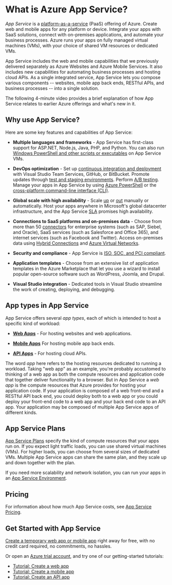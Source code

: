 <properties 
	pageTitle="Azure App Service for web apps and mobile apps | Azure" 
	description="Learn how Azure App Service helps you develop, deploy, and manage web and mobile apps." 
	keywords="app service, azure app service, app service cost, scale, scalable, app deployment, azure app deployment, paas, platform-as-a-service"
	services="app-service" 
	documentationCenter="" 
	authors="omarkmsft" 
	manager="dwrede" 
	editor="jimbe"/>

<tags 
	ms.service="app-service" 
	ms.workload="na" 
	ms.tgt_pltfrm="na" 
	ms.devlang="na" 
	ms.topic="get-started-article" 
	ms.date="05/25/2016" 
	wacn.date="" 
	ms.author="omark"/>

# What is Azure App Service?

*App Service* is a [platform-as-a-service](https://en.wikipedia.org/wiki/Platform_as_a_service) (PaaS) offering of Azure. Create web and mobile apps for any platform or device. Integrate your apps with SaaS solutions, connect with on-premises applications, and automate your business processes. Azure runs your apps on fully managed virtual machines (VMs), with your choice of shared VM resources or dedicated VMs. 

App Service includes the web and mobile capabilities that we previously delivered separately as Azure Websites and Azure Mobile Services.  It also includes new capabilities for automating business processes and hosting cloud APIs. As a single integrated service, App Service lets you compose various components -- websites, mobile app back ends, RESTful APIs, and business processes -- into a single solution.

The following 4-minute video provides a brief explanation of how App Service relates to earlier Azure offerings and what's new in it.

## Why use App Service?

Here are some key features and capabilities of App Service: 

- **Multiple languages and frameworks** - App Service has first-class support for ASP.NET, Node.js, Java, PHP, and Python. You can also run [Windows PowerShell and other scripts or executables](/documentation/articles/web-sites-create-web-jobs/) on App Service VMs.

- **DevOps optimization** - Set up [continuous integration and deployment](/documentation/articles/app-service-continuous-deployment/) with Visual Studio Team Services, GitHub, or BitBucket. Promote updates through [test and staging environments](/documentation/articles/web-sites-staged-publishing/). Perform [A/B testing](/documentation/articles/app-service-web-test-in-production-get-start/). Manage your apps in App Service by using [Azure PowerShell](/documentation/articles/powershell-install-configure/) or the [cross-platform command-line interface (CLI)](/documentation/articles/xplat-cli-install/).
 
- **Global scale with high availability** - Scale [up](/documentation/articles/web-sites-scale/) or [out](/documentation/articles/insights-how-to-scale/) manually or automatically. Host your apps anywhere in Microsoft's global datacenter infrastructure, and the App Service [SLA](/support/sla/app-service/) promises high availability.

- **Connections to SaaS platforms and on-premises data** - Choose from more than 50 [connectors](/documentation/articles/apis-list/) for enterprise systems (such as SAP, Siebel, and Oracle), SaaS services (such as Salesforce and Office 365), and internet services (such as Facebook and Twitter). Access on-premises data using [Hybrid Connections](/documentation/articles/integration-hybrid-connection-overview/) and [Azure Virtual Networks](/documentation/articles/web-sites-integrate-with-vnet/).

- **Security and compliance** - App Service is [ISO, SOC, and PCI compliant](https://www.trustcenter.cn/).

- **Application templates** - Choose from an extensive list of application templates in the Azure Marketplace that let you use a wizard to install popular open-source software such as WordPress, Joomla, and Drupal.

- **Visual Studio integration** - Dedicated tools in Visual Studio streamline the work of creating, deploying, and debugging.

## App types in App Service

App Service offers several *app types*, each of which is  intended to host a specific kind of workload:

- [**Web Apps**](/documentation/articles/app-service-web-overview/) - For hosting websites and web applications.

- [**Mobile Apps**](/documentation/articles/app-service-mobile-value-prop/) For hosting mobile app back ends.
   
- [**API Apps**](/documentation/articles/app-service-api-apps-why-best-platform/) - For hosting cloud APIs. 

The word *app* here refers to the hosting resources dedicated to running a workload. Taking "web app" as an example, you're probably accustomed to thinking of a web app as both the compute resources and application code that together deliver functionality to a browser. But in App Service a *web app* is the compute resources that Azure provides for hosting your application code. If your application is composed of a web front-end and a RESTful API back end, you could deploy both to a web app or you could deploy your front-end code to a web app and your back end code to an API app. Your application may be composed of multiple App Service apps of different kinds.

## App Service Plans

[App Service Plans](/documentation/articles/azure-web-sites-web-hosting-plans-in-depth-overview/) specify the kind of compute resources that your apps run on. If you expect light traffic loads, you can use shared virtual machines (VMs). For higher loads, you can choose from several sizes of dedicated VMs. Multiple App Service apps can share the same plan, and they scale up and down together with the plan.

If you need more scalability and network isolation, you can run your apps in an [App Service Environment](/documentation/articles/app-service-app-service-environment-intro/). 

## Pricing

For information about how much App Service costs, see [App Service Pricing](/pricing/details/app-service/). 

## Get Started with App Service

[Create a temporary web app or mobile app](https://tryappservice.azure.com/) right away for free, with no credit card required, no commitments, no hassles.

Or open an [Azure trial account](/pricing/1rmb-trial/), and try one of our getting-started tutorials:

* [Tutorial: Create a web app](/documentation/articles/app-service-web-get-started/)
* [Tutorial: Create a mobile app](/documentation/articles/app-service-mobile-android-get-started/)
* [Tutorial: Create an API app](/documentation/articles/app-service-api-dotnet-get-started/)
